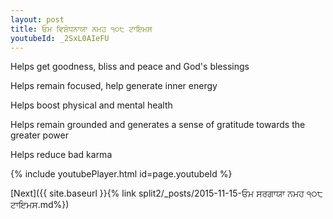 ```yaml
---
layout: post
title: ਓਮ ਵਿਸ਼ੋਧਨਾਯਾ ਨਮਹ ੧੦੮ ਟਾਇਮਸ
youtubeId: _2SxL0AIeFU
---
```

 
 
Helps get goodness, bliss and peace and God's blessings
 
Helps remain focused, help generate inner energy 
 
Helps boost physical and mental health 
 
Helps remain grounded and generates a sense of gratitude towards the greater power 
 
Helps reduce bad karma
 
 
 
 


{% include youtubePlayer.html id=page.youtubeId %}
 
[Next]({{ site.baseurl }}{% link  split2/_posts/2015-11-15-ਓਮ ਸਰਗਾਯਾ ਨਮਹ ੧੦੮ ਟਾਇਮਸ.md%})
 
